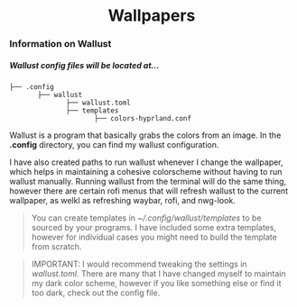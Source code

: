<h1 align=center>
Wallpapers
</h1>

### Information on Wallust

##### Wallust config files will be located at...
```
├── .config
       ├── wallust
              ├── wallust.toml
              ├── templates
                     ├── colors-hyprland.conf

```

Wallust is a program that basically grabs the colors from an image. In the **.config** directory, you can find my wallust configuration. 

<p>
  I have also created paths to run wallust whenever I change the wallpaper, which helps in maintaining a cohesive colorscheme without having to run wallust manually. Running wallust from the terminal will do the same thing, however there are certain rofi menus that will refresh wallust to the current wallpaper, as welkl as refreshing waybar, rofi, and nwg-look.
</p>

> You can create templates in *~/.config/wallust/templates* to be sourced by your programs. I have included some extra templates, however for individual cases you might need to build the template from scratch.

> IMPORTANT:  I would recommend tweaking the settings in *wallust.toml*. There are many that I have changed myself to maintain my dark color scheme, however if you like something else or find it too dark, check out the config file.
